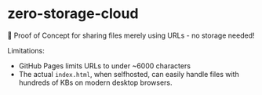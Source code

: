 # zero-storage-cloud
🚀 Proof of Concept for sharing files merely using URLs - no storage needed!

Limitations:
- GitHub Pages limits URLs to under ~6000 characters
- The actual `index.html`, when selfhosted, can easily handle files with hundreds of KBs on modern desktop browsers.

